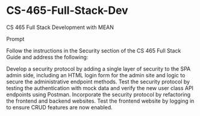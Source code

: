 # CS-465-Full-Stack-Dev
CS 465 Full Stack Development with MEAN

Prompt

Follow the instructions in the Security section of the CS 465 Full Stack Guide and address the following:

Develop a security protocol by adding a single layer of security to the SPA admin side, including an HTML login form for the admin site and logic to secure the administrative endpoint methods.
Test the security protocol by testing the authentication with mock data and verify the new user class API endpoints using Postman.
Incorporate the security protocol by refactoring the frontend and backend websites.
Test the frontend website by logging in to ensure CRUD features are now enabled.
